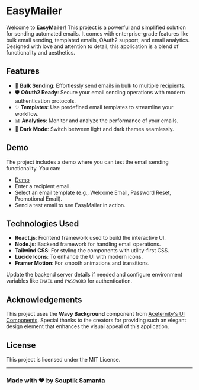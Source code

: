 # EasyMailer

Welcome to **EasyMailer**! This project is a powerful and simplified solution for sending automated emails. It comes with enterprise-grade features like bulk email sending, templated emails, OAuth2 support, and email analytics. Designed with love and attention to detail, this application is a blend of functionality and aesthetics.

## Features

- 🚀 **Bulk Sending**: Effortlessly send emails in bulk to multiple recipients.
- 🛡️ **OAuth2 Ready**: Secure your email sending operations with modern authentication protocols.
- ✨ **Templates**: Use predefined email templates to streamline your workflow.
- 📊 **Analytics**: Monitor and analyze the performance of your emails.
- 🌙 **Dark Mode**: Switch between light and dark themes seamlessly.

## Demo

The project includes a demo where you can test the email sending functionality. You can:
- [Demo](https://easy-mailer-beta.vercel.app/)
- Enter a recipient email.
- Select an email template (e.g., Welcome Email, Password Reset, Promotional Email).
- Send a test email to see EasyMailer in action.

## Technologies Used

- **React.js**: Frontend framework used to build the interactive UI.
- **Node.js**: Backend framework for handling email operations.
- **Tailwind CSS**: For styling the components with utility-first CSS.
- **Lucide Icons**: To enhance the UI with modern icons.
- **Framer Motion**: For smooth animations and transitions.



Update the backend server details if needed and configure environment variables like `EMAIL` and `PASSWORD` for authentication.

## Acknowledgements

This project uses the **Wavy Background** component from [Aceternity's UI Components](https://ui.aceternity.com/components/wavy-background). Special thanks to the creators for providing such an elegant design element that enhances the visual appeal of this application.


## License

This project is licensed under the MIT License.

---

### Made with ❤️ by [Souptik Samanta](https://souptik.me)
